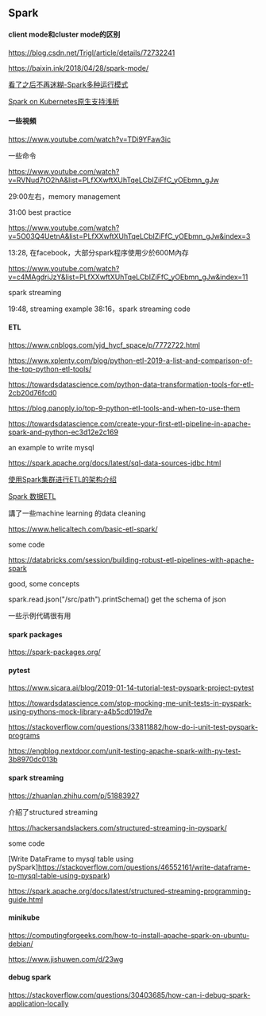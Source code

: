 ## Spark
#### client mode和cluster mode的区别

https://blog.csdn.net/Trigl/article/details/72732241

https://baixin.ink/2018/04/28/spark-mode/

[看了之后不再迷糊-Spark多种运行模式](https://www.jianshu.com/p/65a3476757a5)

[Spark on Kubernetes原生支持浅析](https://www.jishuwen.com/d/23wg)

#### 一些視頻

https://www.youtube.com/watch?v=TDi9YFaw3ic

一些命令

https://www.youtube.com/watch?v=RVNud7tO2hA&list=PLfXXwftXUhTqeLCbIZiFfC_yOEbmn_gJw

29:00左右，memory management

31:00 best practice

https://www.youtube.com/watch?v=5O03Q4UetnA&list=PLfXXwftXUhTqeLCbIZiFfC_yOEbmn_gJw&index=3

13:28, 在facebook，大部分spark程序使用少於600M內存

https://www.youtube.com/watch?v=c4MAgdriJzY&list=PLfXXwftXUhTqeLCbIZiFfC_yOEbmn_gJw&index=11

spark streaming

19:48, streaming example
38:16，spark streaming code

#### ETL

https://www.cnblogs.com/yjd_hycf_space/p/7772722.html

https://www.xplenty.com/blog/python-etl-2019-a-list-and-comparison-of-the-top-python-etl-tools/

https://towardsdatascience.com/python-data-transformation-tools-for-etl-2cb20d76fcd0

https://blog.panoply.io/top-9-python-etl-tools-and-when-to-use-them

https://towardsdatascience.com/create-your-first-etl-pipeline-in-apache-spark-and-python-ec3d12e2c169

an example to write mysql

https://spark.apache.org/docs/latest/sql-data-sources-jdbc.html

[使用Spark集群进行ETL的架构介绍](https://blog.csdn.net/zbc1090549839/article/details/54407876)

[Spark 数据ETL](https://blog.csdn.net/u011204847/article/details/51247306)

講了一些machine learning 的data cleaning

https://www.helicaltech.com/basic-etl-spark/

some code

https://databricks.com/session/building-robust-etl-pipelines-with-apache-spark

good, some concepts

spark.read.json("/src/path").printSchema() get the schema of json

一些示例代碼很有用

#### spark packages

https://spark-packages.org/

#### pytest

https://www.sicara.ai/blog/2019-01-14-tutorial-test-pyspark-project-pytest

https://towardsdatascience.com/stop-mocking-me-unit-tests-in-pyspark-using-pythons-mock-library-a4b5cd019d7e

https://stackoverflow.com/questions/33811882/how-do-i-unit-test-pyspark-programs

https://engblog.nextdoor.com/unit-testing-apache-spark-with-py-test-3b8970dc013b

#### spark streaming

https://zhuanlan.zhihu.com/p/51883927

介紹了structured streaming

https://hackersandslackers.com/structured-streaming-in-pyspark/

some code

[Write DataFrame to mysql table using pySpark]https://stackoverflow.com/questions/46552161/write-dataframe-to-mysql-table-using-pyspark)

https://spark.apache.org/docs/latest/structured-streaming-programming-guide.html


#### minikube

https://computingforgeeks.com/how-to-install-apache-spark-on-ubuntu-debian/

https://www.jishuwen.com/d/23wg


#### debug spark

https://stackoverflow.com/questions/30403685/how-can-i-debug-spark-application-locally



